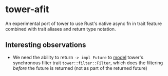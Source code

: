 # tower-afit

An experimental port of tower to use Rust's native async fn in trait feature combined with trait aliases and return type notation.

## Interesting observations

* We need the ability to return `-> impl Future` to [model](https://github.com/nikomatsakis/tower-afit/blob/master/src/filter.rs#L31) tower's synchronous filter trait `tower::filter::Filter`, which does the filtering *before* the future is returned (not as part of the returned future)